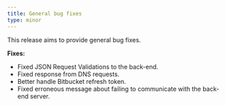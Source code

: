 ```yaml
---
title: General bug fixes
type: minor
---
```


This release aims to provide general bug fixes.

**Fixes:**

* Fixed JSON Request Validations to the back-end.
* Fixed response from DNS requests.
* Better handle Bitbucket refresh token.
* Fixed erroneous message about failing to communicate with the back-end server.&nbsp;